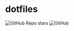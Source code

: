 # dotfiles

![GitHub Repo stars](https://img.shields.io/github/stars/konumaru/dotfiles?style=social)
![GitHub](https://img.shields.io/github/license/konumaru/dotfiles?style=flat-square)
